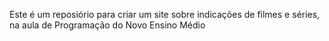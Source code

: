 Este é um reposiório para criar um site sobre indicações de filmes e séries, na aula de Programação do Novo Ensino Médio
